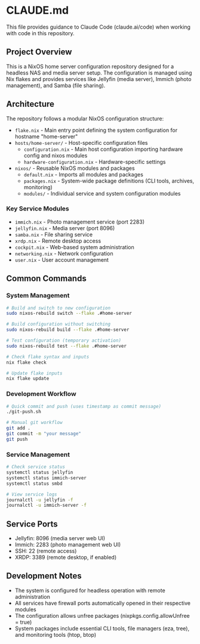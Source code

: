 # CLAUDE.md

This file provides guidance to Claude Code (claude.ai/code) when working with code in this repository.

## Project Overview

This is a NixOS home server configuration repository designed for a headless NAS and media server setup. The configuration is managed using Nix flakes and provides services like Jellyfin (media server), Immich (photo management), and Samba (file sharing).

## Architecture

The repository follows a modular NixOS configuration structure:

- `flake.nix` - Main entry point defining the system configuration for hostname "home-server"
- `hosts/home-server/` - Host-specific configuration files
  - `configuration.nix` - Main host configuration importing hardware config and nixos modules
  - `hardware-configuration.nix` - Hardware-specific settings
- `nixos/` - Reusable NixOS modules and packages
  - `default.nix` - Imports all modules and packages
  - `packages.nix` - System-wide package definitions (CLI tools, archives, monitoring)
  - `modules/` - Individual service and system configuration modules

### Key Service Modules

- `immich.nix` - Photo management service (port 2283)
- `jellyfin.nix` - Media server (port 8096)
- `samba.nix` - File sharing service
- `xrdp.nix` - Remote desktop access
- `cockpit.nix` - Web-based system administration
- `networking.nix` - Network configuration
- `user.nix` - User account management

## Common Commands

### System Management
```bash
# Build and switch to new configuration
sudo nixos-rebuild switch --flake .#home-server

# Build configuration without switching
sudo nixos-rebuild build --flake .#home-server

# Test configuration (temporary activation)
sudo nixos-rebuild test --flake .#home-server

# Check flake syntax and inputs
nix flake check

# Update flake inputs
nix flake update
```

### Development Workflow
```bash
# Quick commit and push (uses timestamp as commit message)
./git-push.sh

# Manual git workflow
git add .
git commit -m "your message"
git push
```

### Service Management
```bash
# Check service status
systemctl status jellyfin
systemctl status immich-server
systemctl status smbd

# View service logs
journalctl -u jellyfin -f
journalctl -u immich-server -f
```

## Service Ports

- Jellyfin: 8096 (media server web UI)
- Immich: 2283 (photo management web UI)
- SSH: 22 (remote access)
- XRDP: 3389 (remote desktop, if enabled)

## Development Notes

- The system is configured for headless operation with remote administration
- All services have firewall ports automatically opened in their respective modules
- The configuration allows unfree packages (nixpkgs.config.allowUnfree = true)
- System packages include essential CLI tools, file managers (eza, tree), and monitoring tools (htop, btop)